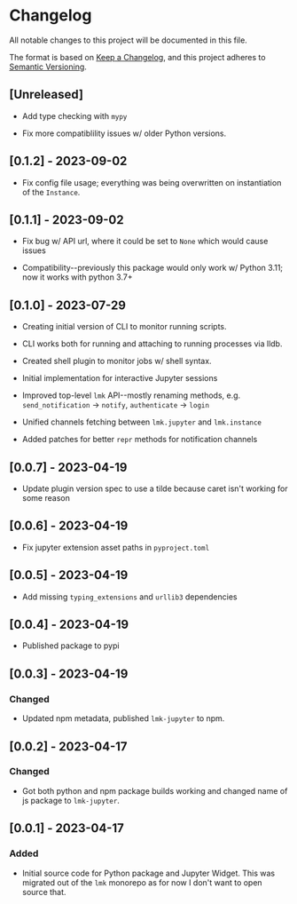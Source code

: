 # Changelog

All notable changes to this project will be documented in this file.

The format is based on [Keep a Changelog](https://keepachangelog.com/en/1.0.0/),
and this project adheres to [Semantic Versioning](https://semver.org/spec/v2.0.0.html).

## [Unreleased]

- Add type checking with `mypy`

- Fix more compatiblility issues w/ older Python versions.

## [0.1.2] - 2023-09-02

- Fix config file usage; everything was being overwritten on instantiation of the `Instance`.

## [0.1.1] - 2023-09-02

- Fix bug w/ API url, where it could be set to `None` which would cause issues

- Compatibility--previously this package would only work w/ Python 3.11; now it works with python 3.7+

## [0.1.0] - 2023-07-29

- Creating initial version of CLI to monitor running scripts.

- CLI works both for running and attaching to running processes via lldb.

- Created shell plugin to monitor jobs w/ shell syntax.

- Initial implementation for interactive Jupyter sessions

- Improved top-level `lmk` API--mostly renaming methods, e.g. `send_notification` -> `notify`, `authenticate` -> `login`

- Unified channels fetching between `lmk.jupyter` and `lmk.instance`

- Added patches for better `repr` methods for notification channels

## [0.0.7] - 2023-04-19

- Update plugin version spec to use a tilde because caret isn't working for some reason

## [0.0.6] - 2023-04-19

- Fix jupyter extension asset paths in `pyproject.toml`

## [0.0.5] - 2023-04-19

- Add missing `typing_extensions` and `urllib3` dependencies

## [0.0.4] - 2023-04-19

- Published package to pypi

## [0.0.3] - 2023-04-19

### Changed

- Updated npm metadata, published `lmk-jupyter` to npm.

## [0.0.2] - 2023-04-17

### Changed

- Got both python and npm package builds working and changed name of js package to `lmk-jupyter`.

## [0.0.1] - 2023-04-17

### Added

- Initial source code for Python package and Jupyter Widget. This was migrated out of the `lmk` monorepo as for now I don't want to open source that.
